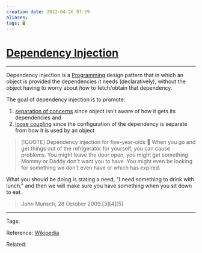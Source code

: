 ```yaml
---
creation date: 2022-04-26 07:59
aliases: 
tags: 🖥️
---
```


# [Dependency Injection](Dependency%20Injection.md)
---
Dependency injection is a [Programming](Programming.md) design pattern that in which an object is provided the dependencies it needs (declaratively), without the object having to worry about *how* to fetch/obtain that dependency.

The goal of dependency injection is to promote:
1. [separation of concerns](separation%20of%20concerns.md) since object isn't aware of how it gets its dependencies and
2.  [loose coupling](loose%20coupling.md) since the configuration of the dependency is separate from how it is used by an object

>[!QUOTE] Dependency injection for five-year-olds 👶
> When you go and get things out of the refrigerator for yourself, you can cause problems. You might leave the door open, you might get something Mommy or Daddy don't want you to have. You might even be looking for something we don't even have or which has expired.
>
What you should be doing is stating a need, "I need something to drink with lunch," and then we will make sure you have something when you sit down to eat.
>John Munsch, 28 October 2009.[3][4][5]




---
Tags:  

Reference: [Wikipedia](https://en.wikipedia.org/wiki/Dependency_injection)

Related: 